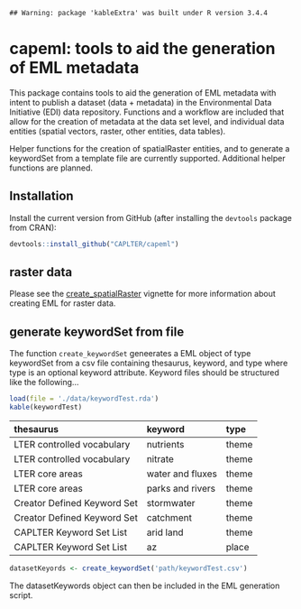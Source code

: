 
    ## Warning: package 'kableExtra' was built under R version 3.4.4

<!-- README.md is generated from README.Rmd. Please edit the latter. -->

# capeml: tools to aid the generation of EML metadata

This package contains tools to aid the generation of EML metadata with
intent to publish a dataset (data + metadata) in the Environmental Data
Initiative (EDI) data repository. Functions and a workflow are included
that allow for the creation of metadata at the data set level, and
individual data entities (spatial vectors, raster, other entities, data
tables).

Helper functions for the creation of spatialRaster entities, and to
generate a keywordSet from a template file are currently supported.
Additional helper functions are planned.

## Installation

Install the current version from GitHub (after installing the `devtools`
package from CRAN):

``` r
devtools::install_github("CAPLTER/capeml")
```

## raster data

Please see the
[create\_spatialRaster](https://github.com/CAPLTER/capeml/blob/master/vignettes/create_spatialRaster.Rmd)
vignette for more information about creating EML for raster data.

## generate keywordSet from file

The function `create_keywordSet` geneerates a EML object of type
keywordSet from a csv file containing thesaurus, keyword, and type where
type is an optional keyword attribute. Keyword files should be
structured like the following…

``` r
load(file = './data/keywordTest.rda')
kable(keywordTest)
```

| thesaurus                   | keyword          | type  |
| :-------------------------- | :--------------- | :---- |
| LTER controlled vocabulary  | nutrients        | theme |
| LTER controlled vocabulary  | nitrate          | theme |
| LTER core areas             | water and fluxes | theme |
| LTER core areas             | parks and rivers | theme |
| Creator Defined Keyword Set | stormwater       | theme |
| Creator Defined Keyword Set | catchment        | theme |
| CAPLTER Keyword Set List    | arid land        | theme |
| CAPLTER Keyword Set List    | az               | place |

``` r
datasetKeyords <- create_keywordSet('path/keywordTest.csv')
```

The datasetKeywords object can then be included in the EML generation
script.
